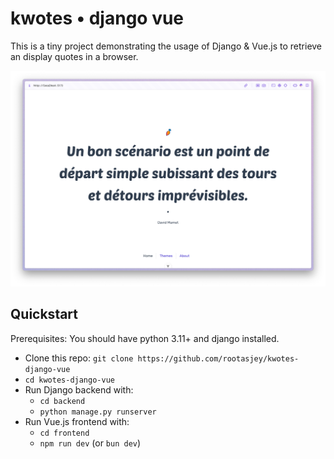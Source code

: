 # kwotes • django vue

This is a tiny project demonstrating the usage of Django & Vue.js to retrieve an display quotes in a browser.

![kwotes vue home](./screenshots/vue-home.png)

## Quickstart

Prerequisites: You should have python 3.11+ and django installed.

* Clone this repo: `git clone https://github.com/rootasjey/kwotes-django-vue`
* `cd kwotes-django-vue`
* Run Django backend with:
  * `cd backend`
  * `python manage.py runserver`
* Run Vue.js frontend with:
  * `cd frontend`
  * `npm run dev` (or `bun dev`)
